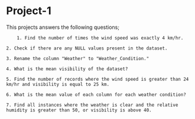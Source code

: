# Project-1
This projects answers the following questions;
	
        1. Find the number of times the wind speed was exactly 4 km/hr.
 
	2. Check if there are any NULL values present in the dataset.
 
	3. Rename the column "Weather" to "Weather_Condition."
 
	4. What is the mean visibility of the dataset?
 
	5. Find the number of records where the wind speed is greater than 24 km/hr and visibility is equal to 25 km.
 
	6. What is the mean value of each column for each weather condition?
 
	7. Find all instances where the weather is clear and the relative humidity is greater than 50, or visibility is above 40.
